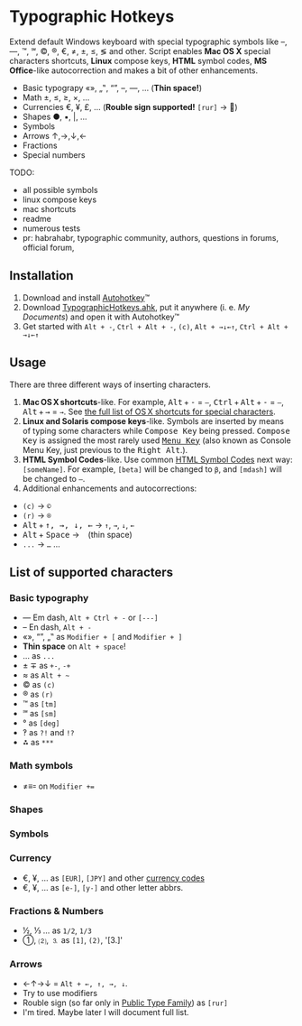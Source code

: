 # Typographic Hotkeys

Extend default Windows keyboard with special typographic symbols like –, —, ™, ℠, ©, ®, €, ≠, ±, ≤, ≶ and other. Script enables **Mac OS X** special characters shortcuts, **Linux** compose keys, **HTML** symbol codes, **MS Office**-like autocorrection and makes a bit of other enhancements.

* Basic typograpy «», „‟, “”, –, —, … (__Thin space!__)
* Math ±, ≤, ≥, ×, …
* Currencies €, ¥, £, … (__Rouble sign supported!__ `[rur]` → ⃏)
* Shapes ●, ▪, |, …
* Symbols
* Arrows ↑,→,↓,←
* Fractions
* Special numbers

TODO:
* all possible symbols
* linux compose keys
* mac shortcuts
* readme
* numerous tests
* pr: habrahabr, typographic community, authors, questions in forums, official forum, 

## Installation
1. Download and install <a href="http://www.autohotkey.com/">Autohotkey</a>™
2. Download <a href="http://dmitry-ivanov.me/playground/windows_typographic_hotkeys/TypographicHotkeys.ahk">TypographicHotkeys.ahk</a>, put it anywhere (i. e. _My Documents_) and open it with Autohotkey™
3. Get started with `Alt + -`, `Ctrl + Alt + -`, `(c)`, `Alt + →↓←↑`, `Ctrl + Alt + →↓←↑` 

## Usage
There are three different ways of inserting characters.

1. **Mac OS X shortcuts**-like. For example, <kbd>Alt</kbd> + <kbd>-</kbd> = `–`, <kbd>Ctrl</kbd> + <kbd>Alt</kbd> + <kbd>-</kbd> = `—`, <kbd>Alt</kbd> + <kbd>→</kbd> = `→`. See <a href="http://www.nouilles.info/keyboard_shortcuts.html">the full list of OS X shortcuts for special characters</a>.
2. **Linux and Solaris compose keys**-like. Symbols are inserted by means of typing some characters while <kbd>Compose Key</kbd> being pressed. <kbd>Compose Key</kbd> is assigned the most rarely used <kbd><a href="http://en.wikipedia.org/wiki/Menu_key">Menu Key</a></kbd> (also known as Console Menu Key, just previous to the <kbd>Right Alt</kbd>.).
3. **HTML Symbol Codes**-like. Use common <a href="http://www.w3schools.com/tags/ref_symbols.asp">HTML Symbol Codes</a> next way: `[someName]`. For example, `[beta]` will be changed to `β`, and `[mdash]` will be changed to `—`.
4. Additional enhancements and autocorrections:
 * `(c)` → `©`
 * `(r)` → `®`
 * <kbd>Alt</kbd> + <kbd>↑, →, ↓, ←</kbd> → `↑`, `→`, `↓`, `←`
 * <kbd>Alt</kbd> + <kbd>Space</kbd> → ` ` (thin space)
 * `...` → `…`
…

## List of supported characters

### Basic typography
* — Em dash, `Alt + Ctrl + -` or `[---]`
* – En dash, `Alt + -`
* «», “”, „‟ as `Modifier + [` and `Modifier + ]`
* **Thin space** on `Alt + space`!
* … as `...`
* ± ∓ as `+-`, `-+`
* ≈ as `Alt + ~`
* © as `(c)`
* ® as `(r)`
* ™ as `[tm]`
* ℠ as `[sm]`
* ° as `[deg]`
* ‽ as `?!` and `!?`
* ⁂ as `***`

### Math symbols
* ≠≡꞊ on `Modifier += `

### Shapes

### Symbols

### Currency
* €, ¥, … as `[EUR]`, `[JPY]` and other <a href="http://en.wikipedia.org/wiki/Currency_code">currency codes</a>
* €, ¥, … as `[e-]`, `[y-]` and other letter abbrs.

### Fractions & Numbers
* ½, ⅓ … as `1/2`, `1/3`
* ①, ⑵, ⒊ as `[1]`, `(2)`, '[3.]'

### Arrows 
* ←↑→↓ = `Alt + ←, ↑, →, ↓`. 
* Try to use modifiers
* Rouble sign (so far only in <a href="http://www.paratype.com/public/">Public Type Family</a>) as `[rur]`
* I'm tired. Maybe later I will document full list.